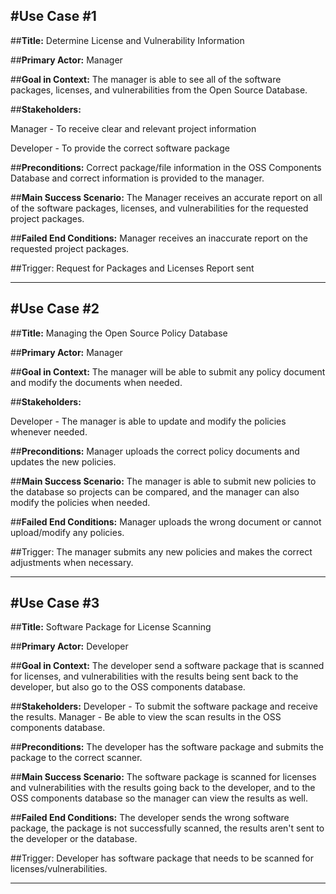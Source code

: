 #Use Case #1
----
##**Title:** 
Determine License and Vulnerability Information

##**Primary Actor:** 
Manager

##**Goal in Context:** 
The manager is able to see all of the software packages, licenses, and vulnerabilities from the Open Source Database. 

##**Stakeholders:** 

Manager - To receive clear and relevant project information

Developer - To provide the correct software package

##**Preconditions:** 
Correct package/file information in the OSS Components Database and correct information is provided to the manager. 

##**Main Success Scenario:** 
The Manager receives an accurate report on all of the software packages, licenses, and vulnerabilities for the requested project packages.

##**Failed End Conditions:** 
Manager receives an inaccurate report on the requested project packages.

##Trigger: 
Request for Packages and Licenses Report sent

----


#Use Case #2
----
##**Title:** 
Managing the Open Source Policy Database


##**Primary Actor:** 
Manager


##**Goal in Context:** 
The manager will be able to submit any policy document and modify the documents when needed. 
 

##**Stakeholders:** 

Developer - The manager is able to update and modify the policies whenever needed.



##**Preconditions:** 
Manager uploads the correct policy documents and updates the new policies. 

##**Main Success Scenario:** 
The manager is able to submit new policies to the database so projects can be compared, and the manager can also modify the policies when needed. 


##**Failed End Conditions:** 
Manager uploads the wrong document or cannot upload/modify any policies.

##Trigger: 
The manager submits any new policies and makes the correct adjustments when necessary. 

----



#Use Case #3
----
##**Title:** 
Software Package for License Scanning


##**Primary Actor:** 
Developer

##**Goal in Context:** 
The developer send a software package that is scanned for licenses, and vulnerabilities with the results being sent back to the developer, but also go to the OSS components database. 

##**Stakeholders:** 
Developer - To submit the software package and receive the results.
Manager - Be able to view the scan results in the OSS components database.



##**Preconditions:** 
The developer has the software package and submits the package to the correct scanner. 

##**Main Success Scenario:** 
The software package is scanned for licenses and vulnerabilities with the results going back to the developer, and to the OSS components database so the manager can view the results as well. 


##**Failed End Conditions:** 
The developer sends the wrong software package, the package is not successfully scanned, the results aren't sent to the developer or the database. 

##Trigger: 
Developer has software package that needs to be scanned for licenses/vulnerabilities. 

----

